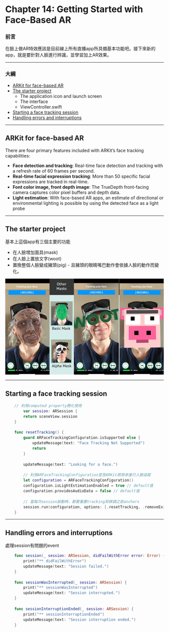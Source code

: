 # Chapter 14: Getting Started with Face-Based AR

### 前言

在臉上做AR特效應該是目前線上所有直播app所具備基本功能吧。接下來新的app，就是要針對人臉進行辨識，並學習加上AR效果。

------

### 大綱

- [ARKit for face-based AR](#1)
- [The starter project](#2)
  - The application icon and launch screen
  - The interface
  - ViewController.swift
- [Starting a face tracking session](#3)
- [Handling errors and interruptions](#4)

------

<h2 id="1">ARKit for face-based AR</h2>

There are four primary features included with ARKit’s face tracking capabilities:

- **Face detection and tracking**: Real-time face detection and tracking with a refresh rate of 60 frames per second.
- **Real-time facial expression tracking**: More than 50 specific facial expressions are tracked in real-time.
- **Font color image, front depth image**: The TrueDepth front-facing camera captures color pixel buffers and depth data.
- **Light estimation**: With face-based AR apps, an estimate of directional or environmental lighting is possible by using the detected face as a light probe

------

<h2 id="2">The starter project</h2>

基本上這個app有三個主要的功能

- 在人臉增加面具(mask)
- 在人臉上置放文字(woot)
- 置換整個人臉變成豬頭(pig) - 且豬頭的眼睛嘴巴動作會依據人臉的動作而變化。

![](../.gitbook/assets/177.png)

------

<h2 id="3">Starting a face tracking session</h2>

```Swift
    // 利用computed property簡化使用
		var session: ARSession {
        return sceneView.session
    }

    func resetTracking() {
        guard ARFaceTrackingConfiguration.isSupported else {
            updateMessage(text: "Face Tracking Not Supported")
            return
        }

        updateMessage(text: "Looking for a face.")

        // 利用ARFaceTrackingConfiguration宣告ARKit將用來進行人臉追蹤
        let configuration = ARFaceTrackingConfiguration()
        configuration.isLightEstimationEnabled = true // default值
        configuration.providesAudioData = false // default值

        // 當每次session啟動時，都要重置tracking和移調之前anchors
        session.run(configuration, options: [.resetTracking, .removeExistingAnchors])
    }


```

------

<h2 id="4">Handling errors and interruptions</h2>

處理session有問題的event

```Swift
    func session(_ session: ARSession, didFailWithError error: Error) {
        print("** didFailWithError")
        updateMessage(text: "Session failed.")
    }

    func sessionWasInterrupted(_ session: ARSession) {
        print("** sessionWasInterrupted")
        updateMessage(text: "Session interrupted.")
    }

    func sessionInterruptionEnded(_ session: ARSession) {
        print("** sessionInterruptionEnded")
        updateMessage(text: "Session interruption ended.")
    }
```

